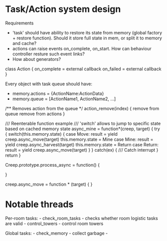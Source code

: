 # Task/Action system design #

Requirements

- 'task' should have ability to restore its state from memory (global factory + restore function). Should it store full state in mem, or split it to memory and cache?
- actions can raise events on_complete, on_start. How can behaviour controller resture such event links?
- How about generators?


class Action
{
	on_complete = external callback
	on_failed = external callback	
}

Every object with task queue should have:
- memory.actions = {ActionName:ActionData}
- memory.queue = [ActionName1, ActionName2, ...]

/** Removes action from the queue
 */
action_remove(index)
{
	remove from queue
	remove from actions
}

/// Reenterable function example
/// 'switch' allows to jump to specific state based on cached memory state
async_mine = function*(creep, target)
{
	try
	{
		switch(this.memory.state)
		{
		case Move:
			result = yield creep.async_move(target)
			this.memory.state = Mine
		case Mine:
			result = yield creep.async_harvest(target)
			this.memory.state = Return
		case Return:
			result = yield creep.async_move(target)
		}
	}
	catch(ex)
	{
		/// Catch interrupt
	}
	return
}

Creep.prototype.process_async = function()
{
	
}

creep.async_move = function * (target)
{
}


# Notable threads #

Per-room tasks:
	- check_room_tasks - checks whether room logistic tasks are valid
	- control_towers - control room towers

Global tasks:
	- check_memory - collect garbage
	- 
